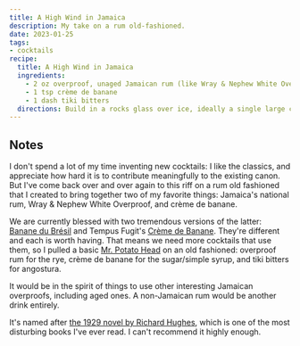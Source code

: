 ```yaml
---
title: A High Wind in Jamaica
description: My take on a rum old-fashioned.
date: 2023-01-25
tags:
- cocktails
recipe:
  title: A High Wind in Jamaica
  ingredients:
    - 2 oz overproof, unaged Jamaican rum (like Wray & Nephew White Overproof)
    - 1 tsp crème de banane
    - 1 dash tiki bitters
  directions: Build in a rocks glass over ice, ideally a single large cube, and stir a bunch. No garnish necessary, but if you feel like being fancy, you can drop in a cocktail umbrella that's been forced inside out and/or mangled, as if by high wind.
---
```


## Notes

I don't spend a lot of my time inventing new cocktails: I like the classics, and appreciate how hard it is to contribute meaningfully to the existing canon. But I've come back over and over again to this riff on a rum old fashioned that I created to bring together two of my favorite things: Jamaica's national rum, Wray & Nephew White Overproof, and crème de banane.

We are currently blessed with two tremendous versions of the latter: [Banane du Brésil](https://www.giffard.com/en/liqueurs-premium/373-3037.html) and Tempus Fugit's [Crème de Banane](https://www.tempusfugitspirits.com/copy-of-creme-de-cacao). They're different and each is worth having. That means we need more cocktails that use them, so I pulled a basic [Mr. Potato Head](https://www.tastingtable.com/1101587/what-it-means-to-mr-potato-head-a-cocktail/) on an old fashioned: overproof rum for the rye, crème de banane for the sugar/simple syrup, and tiki bitters for angostura.

It would be in the spirit of things to use other interesting Jamaican overproofs, including aged ones. A non-Jamaican rum would be another drink entirely.

It's named after [the 1929 novel by Richard Hughes](https://en.wikipedia.org/wiki/A_High_Wind_in_Jamaica_(novel)), which is one of the most disturbing books I've ever read. I can't recommend it highly enough.
